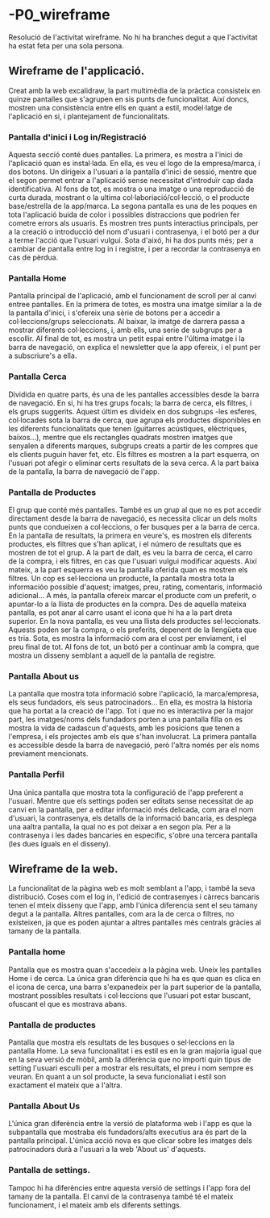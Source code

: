 # -P0_wireframe
Resolució de l'activitat wireframe. No hi ha branches degut a que l'activitat ha estat feta per una sola persona.

## Wireframe de l'applicació.
Creat amb la web excalidraw, la part multimèdia de la pràctica consisteix en quinze pantalles que s'agrupen en sis punts de funcionalitat. Així doncs, mostren una consistència entre ells en quant a estil, model·latge de l'aplicació en si, i plantejament de funcionalitats. 

### Pantalla d'inici i Log in/Registració
Aquesta secció conté dues pantalles. La primera, es mostra a l'inici de l'aplicació quan es instal·lada. En ella, es veu el logo de la empresa/marca, i dos botons. Un dirigeix a l'usuari a la pantalla d'inici de sessió, mentre que el segon permet entrar a l'aplicació sense necessitat d'introduïr cap dada identificativa. Al fons de tot, es mostra o una imatge o una reproducció de curta durada, mostrant o la ultima col·laboriació/col·lecció, o el producte base/estrella de la app/marca. 
La segona pantalla es una de les poques en tota l'aplicació buida de color i possibles distraccions que podrien fer cometre errors als usuaris. Es mostren tres punts interactius principals, per a la creació o introducció del nom d'usuari i contrasenya, i el botó per a dur a terme l'acció que l'usuari vulgui. Sota d'aixó, hi ha dos punts més; per a cambiar de pantalla entre log in i registre, i per a recordar la contrasenya en cas de pèrdua. 



### Pantalla Home
Pantalla principal de l'aplicació, amb el funcionament de scroll per al canvi entree pantalles. En la primera de totes, es mostra una imatge similar a la de la pantalla d'inici, i s'ofereix una sèrie de botons per a accedir a col·leccions/grups seleccionats. Al baixar, la imatge de darrera passa a mostrar diferents col·leccions, i, amb ells, una serie de subgrups per a escollir. Al final de tot, es mostra un petit espai entre l'última imatge i la barra de navegació, on explica el newsletter que la app ofereix, i el punt per a subscriure's a ella.  


### Pantalla Cerca
Dividida en quatre parts, és una de les pantalles accessibles desde la barra de navegació. En si, hi ha tres grups focals; la barra de cerca, els filtres, i els grups suggerits. Aquest últim es divideix en dos subgrups -les esferes, col·locades sota la barra de cerca, que agrupa els productes disponibles en les diferents funcionalitats que tenen (guitarres acústiques, elèctriques, baixos...), mentre que els rectangles quadrats mostren imatges que senyalen a diferents marques, subgrups creats a partir de les compres que els clients puguin haver fet, etc. Els filtres es mostren a la part esquerra, on l'usuari pot afegir o eliminar certs resultats de la seva cerca. A la part baixa de la pantalla, la barra de navegació de l'app. 

### Pantalla de Productes
El grup que conté més pantalles. També es un grup al que no es pot accedir directament desde la barra de navegació, es necessita clicar un dels molts punts que condueixen a col·leccions, o fer busques per a la barra de cerca. En la pantalla de resultats, la primera en veure's, es mostren els diferents productes, els filtres que s'han aplicat, i el número de resultats que es mostren de tot el grup. A la part de dalt, es veu la barra de cerca, el carro de la compra, i els filtres, en cas que l'usuari vulgui modificar aquests. Així mateix, a la part esquerra es veu la pantalla oferida quan es mostren els filtres. 
Un cop es sel·lecciona un producte, la pantalla mostra tota la informacióo possible d'aquest; imatges, preu, rating, comentaris, informació adicional... A més, la pantalla ofereix marcar el producte com un preferit, o apuntar-lo a la llista de productes en la compra. Des de aquella mateixa pantalla, es pot anar al carro usant el icona que hi ha a la part dreta superior. En la nova pantalla, es veu una llista dels productes sel·leccionats. Aquests poden ser la compra, o els preferits, depenent de la llengüeta que es tria. Sota, es mostra la informació com ara el cost per enviament, i el preu final de tot. Al fons de tot, un botó per a continuar amb la compra, que mostra un disseny semblant a aquell de la pantalla de registre. 

### Pantalla About us
La pantalla que mostra tota informació sobre l'aplicació, la marca/empresa, els seus fundadors, els seus patrocinadors... En ella, es mostra la historia que ha portat a la creació de l'app. Tot i que no es interactiva per la major part, les imatges/noms dels fundadors porten a una pantalla filla on es mostra la vida de cadascun d'aquests, amb les posicions que tenen a l'empresa, i els projectes amb els que s'han involucrat. La primera pantalla es accessible desde la barra de navegació, però l'altra només per els noms previament mencionats. 

### Pantalla Perfil
Una única pantalla que mostra tota la configuració de l'app preferent a l'usuari. Mentre que els settings poden ser editats sense necessitat de ap canvi en la pantalla, per a editar informació més delicada, com ara el nom d'usuari, la contrasenya, els detalls de la informació bancaria, es desplega una aaltra pantalla, la qual no es pot deixar a en segon pla. Per a la contrasenya i les dades bancaries en especific, s'obre una tercera pantalla (les dues iguals en el disseny).

## Wireframe de la web. 
La funcionalitat de la pàgina web es molt semblant a l'app, i també la seva distribució. Coses com el log in, l'edició de contrasenyes i càrrecs bancaris tenen el mteix disseny que l'app, amb l'única diferencia sent el seu tamany degut a la pantalla. Altres pantalles, com ara la de cerca o filtres, no existeixen, ja que es poden ajuntar a altres pantalles més centrals gràcies al tamany de la pantalla. 

### Pantalla home
Pantalla que es mostra quan s'accedeix a la pàgina web. Uneix les pantalles Home i de cerca. La única gran diferència que hi ha es que quan es clica en el icona de cerca, una barra s'expanedeix per la part superior de la pantalla, mostrant possibles resultats i col·leccions que l'usuari pot estar buscant, ofuscant el que es mostrava abans. 

### Pantalla de productes
Pantalla que mostra els resultats de les busques o sel·leccions en la pantalla Home. La seva funcionalitat i es estil es en la gran majoria igual que en la seva versió de mòbil, amb la diferència que no importi quin tipus de setting l'usuari esculli per a mostrar els resultats, el preu i nom sempre es veuran. En quant a un sol producte, la seva funcionaliat i estil son exactament el mateix que a l'altra.

### Pantalla About Us
L'única gran diferència entre la versió de plataforma web i l'app es que la subpantalla que mostraba els fundadors/alts executius ara és part de la pantalla principal. L'única acció nova es que clicar sobre les imatges dels patrocinadors durà a l'usuari a la web 'About us' d'aquests.

### Pantalla de settings. 
Tampoc hi ha diferències entre aquesta versió de settings i l'app fora del tamany de la pantalla. El canvi de la contrasenya també té el mateix funcionament, i el mateix amb els diferents settings. 
